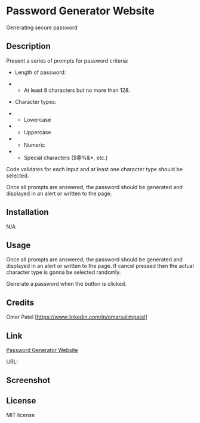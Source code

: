 # Password Generator Website
Generating secure password

## Description

Present a series of prompts for password criteria:

* Length of password:

* * At least 8 characters but no more than 128.

* Character types:

* * Lowercase

* * Uppercase

* * Numeric

* * Special characters ($@%&*, etc.)

Code validates for each input and at least one character type should be selected.

Once all prompts are answered, the password should be generated and displayed in an alert or written to the page.

## Installation

N/A

## Usage

Once all prompts are answered, the password should be generated and displayed in an alert or written to the page. If cancel pressed then the actual character type is gonna be selected randomly.

Generate a password when the button is clicked.

## Credits
Omar Patel [https://www.linkedin.com/in/omarsalimpatel]

## Link
[Password Generator Website]()

URL: 

## Screenshot


## License
MIT license